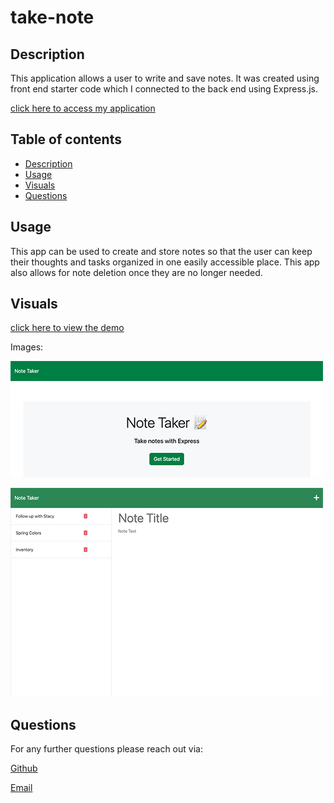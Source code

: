 # take-note

## Description

This application allows a user to write and save notes. It was created using front end starter code which I connected to the back end using Express.js.

[click here to access my application]()

## Table of contents

- [Description](#description)
- [Usage](#usage)
- [Visuals](#visuals)
- [Questions](#questions)

## Usage

This app can be used to create and store notes so that the user can keep their thoughts and tasks organized in one easily accessible place. This app also allows for note deletion once they are no longer needed.

## Visuals

[click here to view the demo](https://drive.google.com/file/d/1B5wdOpcjB3rpDGHG3fOET0KcC-uCocAv/view)

Images:

![start page view](./public/assets/images/start.png)

![add a note](./public/assets/images/notes.png)

## Questions

For any further questions please reach out via:

[Github](https://github.com/mariahmcdaniel)

[Email](mailto:mariahmcdaniel@icloud.com)
